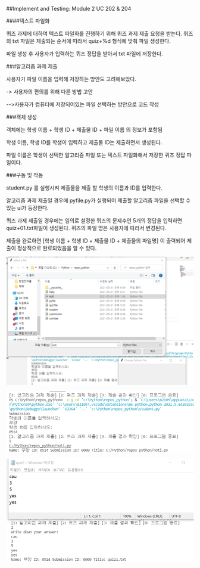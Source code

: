 ##Implement and Testing: Module 2 UC 202 & 204


####텍스트 파일화 

퀴즈 과제에 대하여 텍스트 파일화를 진행하기 위해 퀴즈 과제 제출 요청을 받는다.  퀴즈의 txt 파일은 제출되는 순서에 따라서 quiz+%d 형식에 맞춰 파일 생성한다. 

파일 생성 후 사용자가 입력하는 퀴즈 정답을 받아서 txt 파일에 저장한다.



###알고리즘 과제 제출

사용자가 파일 이름을 입력해 저장하는 방안도 고려해보았다. 

-> 사용자의 편의를 위해 다른 방법 고안

-->사용자가 컴퓨터에 저장되어있는 파일 선택하는 방안으로 코드 작성



###객체 생성

객체에는 학생 이름 + 학생 ID + 제출물 ID + 파일 이름 의 정보가 포함됨

학생 이름, 학생 ID를 학생이 입력하고 제출물 ID는 제출하면서 생성된다.

파일 이름은 학생이 선택한 알고리즘 파일 또는 텍스트 파일화해서 저장한 퀴즈 정답 파일이다.

###구동 및 작동

student.py 를 실행시켜 제출물을 제출 할 학생의 이름과 ID를 입력한다.

알고리즘 과제 제출일 경우에 pyfile.py가 실행되어 제출할 알고리즘 파일을 선택할 수 있는 ui가 등장한다.

퀴즈 과제 제출일 경우에는 임의로 설정한 퀴즈의 문제수인 5개의 정답을 입력하면 quiz+01.txt파일이 생성된다. 퀴즈의 파일 명은 사용자에 따라서 변경된다.

제출을 완료하면 [학생 이름 + 학생 ID + 제출물 ID + 제출물의 파일명] 이 출력되어 제출이 정상적으로 완료되었음을 알 수 있다.


![filsub](img/filsub.png)


![filsubcom](img/filsubcom.png)


![quizsub](img/quizsub.png)



